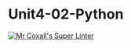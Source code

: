 # Unit4-02-Python
[![Mr Coxall's Super Linter](https://github.com/ICS3U-Programming-JosephK/Unit4-02-Python/workflows/Mr%20Coxall's%20Super%20Linter/badge.svg)](https://github.com/ICS3U-Programming-JosephK/Unit4-02-Python/actions/)
